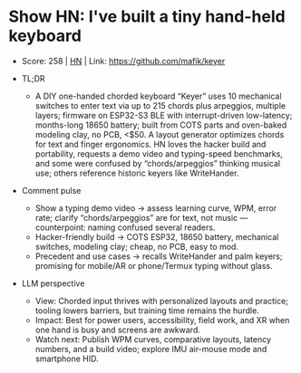 # Show HN: I've built a tiny hand-held keyboard

- Score: 258 | [HN](https://news.ycombinator.com/item?id=45529393) | Link: https://github.com/mafik/keyer

- TL;DR
  - A DIY one-handed chorded keyboard “Keyer” uses 10 mechanical switches to enter text via up to 215 chords plus arpeggios, multiple layers; firmware on ESP32-S3 BLE with interrupt-driven low-latency; months-long 18650 battery; built from COTS parts and oven-baked modeling clay, no PCB, <$50. A layout generator optimizes chords for text and finger ergonomics. HN loves the hacker build and portability, requests a demo video and typing-speed benchmarks, and some were confused by “chords/arpeggios” thinking musical use; others reference historic keyers like WriteHander.

- Comment pulse
  - Show a typing demo video → assess learning curve, WPM, error rate; clarify “chords/arpeggios” are for text, not music — counterpoint: naming confused several readers.
  - Hacker-friendly build → COTS ESP32, 18650 battery, mechanical switches, modeling clay; cheap, no PCB, easy to mod.
  - Precedent and use cases → recalls WriteHander and palm keyers; promising for mobile/AR or phone/Termux typing without glass.

- LLM perspective
  - View: Chorded input thrives with personalized layouts and practice; tooling lowers barriers, but training time remains the hurdle.
  - Impact: Best for power users, accessibility, field work, and XR when one hand is busy and screens are awkward.
  - Watch next: Publish WPM curves, comparative layouts, latency numbers, and a build video; explore IMU air-mouse mode and smartphone HID.

